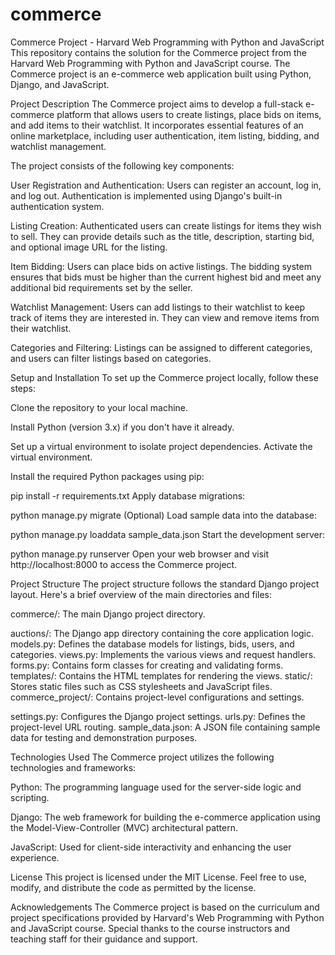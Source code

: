 # commerce
Commerce Project - Harvard Web Programming with Python and JavaScript
This repository contains the solution for the Commerce project from the Harvard Web Programming with Python and JavaScript course. The Commerce project is an e-commerce web application built using Python, Django, and JavaScript.

Project Description
The Commerce project aims to develop a full-stack e-commerce platform that allows users to create listings, place bids on items, and add items to their watchlist. It incorporates essential features of an online marketplace, including user authentication, item listing, bidding, and watchlist management.

The project consists of the following key components:

User Registration and Authentication: Users can register an account, log in, and log out. Authentication is implemented using Django's built-in authentication system.

Listing Creation: Authenticated users can create listings for items they wish to sell. They can provide details such as the title, description, starting bid, and optional image URL for the listing.

Item Bidding: Users can place bids on active listings. The bidding system ensures that bids must be higher than the current highest bid and meet any additional bid requirements set by the seller.

Watchlist Management: Users can add listings to their watchlist to keep track of items they are interested in. They can view and remove items from their watchlist.

Categories and Filtering: Listings can be assigned to different categories, and users can filter listings based on categories.

Setup and Installation
To set up the Commerce project locally, follow these steps:

Clone the repository to your local machine.

Install Python (version 3.x) if you don't have it already.

Set up a virtual environment to isolate project dependencies. Activate the virtual environment.

Install the required Python packages using pip:


pip install -r requirements.txt
Apply database migrations:


python manage.py migrate
(Optional) Load sample data into the database:


python manage.py loaddata sample_data.json
Start the development server:


python manage.py runserver
Open your web browser and visit http://localhost:8000 to access the Commerce project.

Project Structure
The project structure follows the standard Django project layout. Here's a brief overview of the main directories and files:

commerce/: The main Django project directory.

auctions/: The Django app directory containing the core application logic.
models.py: Defines the database models for listings, bids, users, and categories.
views.py: Implements the various views and request handlers.
forms.py: Contains form classes for creating and validating forms.
templates/: Contains the HTML templates for rendering the views.
static/: Stores static files such as CSS stylesheets and JavaScript files.
commerce_project/: Contains project-level configurations and settings.

settings.py: Configures the Django project settings.
urls.py: Defines the project-level URL routing.
sample_data.json: A JSON file containing sample data for testing and demonstration purposes.

Technologies Used
The Commerce project utilizes the following technologies and frameworks:

Python: The programming language used for the server-side logic and scripting.

Django: The web framework for building the e-commerce application using the Model-View-Controller (MVC) architectural pattern.

JavaScript: Used for client-side interactivity and enhancing the user experience.

License
This project is licensed under the MIT License. Feel free to use, modify, and distribute the code as permitted by the license.

Acknowledgements
The Commerce project is based on the curriculum and project specifications provided by Harvard's Web Programming with Python and JavaScript course. Special thanks to the course instructors and teaching staff for their guidance and support.

